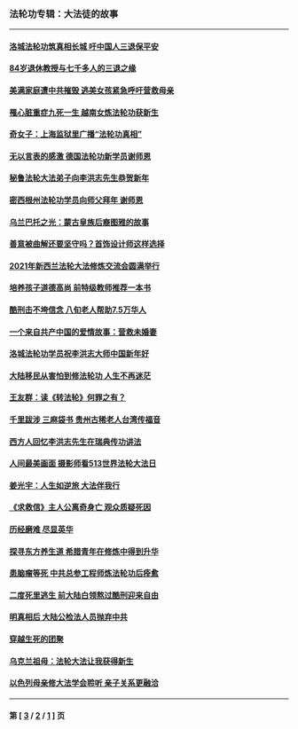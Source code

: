 ### 法轮功专辑：大法徒的故事
---
#### [洛城法轮功筑真相长城 吁中国人三退保平安](../../pages/nf1147481/n13892471.md) 
#### [84岁退休教授与七千多人的三退之缘](../../pages/nf1147481/n13796650.md) 
#### [美满家庭遭中共摧毁 逃美女孩紧急呼吁营救母亲](../../pages/nf1147481/n13792859.md) 
#### [罹心脏重症九死一生 越南女炼法轮功获新生](../../pages/nf1147481/n13732766.md) 
#### [奇女子：上海监狱里广播“法轮功真相”](../../pages/nf1147481/n13726443.md) 
#### [无以言表的感激 德国法轮功新学员谢师恩](../../pages/nf1147481/n13543790.md) 
#### [秘鲁法轮大法弟子向李洪志先生恭贺新年](../../pages/nf1147481/n13540182.md) 
#### [密西根州法轮功学员向师父拜年 谢师恩](../../pages/nf1147481/n13538183.md) 
#### [乌兰巴托之光：蒙古皇族后裔图雅的故事](../../pages/nf1147481/n13155759.md) 
#### [善意被曲解还要坚守吗？首饰设计师这样选择](../../pages/nf1147481/n13077575.md) 
#### [2021年新西兰法轮大法修炼交流会圆满举行](../../pages/nf1147481/n13033149.md) 
#### [培养孩子道德高尚 前特级教师推荐一本书](../../pages/nf1147481/n12938640.md) 
#### [酷刑击不垮信念 八旬老人帮助7.5万华人](../../pages/nf1147481/n12880712.md) 
#### [一个来自共产中国的爱情故事：营救未婚妻](../../pages/nf1147481/n12778386.md) 
#### [洛城法轮功学员祝李洪志大师中国新年好](../../pages/nf1147481/n12724685.md) 
#### [大陆移民从害怕到修法轮功 人生不再迷茫](../../pages/nf1147481/n12414325.md) 
#### [王友群：读《转法轮》何罪之有？](../../pages/nf1147481/n12408647.md) 
#### [千里跋涉 三麻袋书 贵州古稀老人台湾传福音](../../pages/nf1147481/n12198750.md) 
#### [西方人回忆李洪志先生在瑞典传功讲法](../../pages/nf1147481/n12099607.md) 
#### [人间最美画面 摄影师看513世界法轮大法日](../../pages/nf1147481/n12094118.md) 
#### [姜光宇：人生如逆旅 大法伴我行](../../pages/nf1147481/n12088664.md) 
#### [《求救信》主人公离奇身亡 观众质疑死因](../../pages/nf1147481/n11845215.md) 
#### [历经磨难 尽显英华](../../pages/nf1147481/n11723297.md) 
#### [探寻东方养生道 希腊青年在修炼中得到升华](../../pages/nf1147481/n11494502.md) 
#### [患脑瘤等死 中共总参工程师炼法轮功后痊愈](../../pages/nf1147481/n11466682.md) 
#### [二度死里逃生 前大陆白领熬过酷刑迎来自由](../../pages/nf1147481/n11368594.md) 
#### [明真相后 大陆公检法人员抛弃中共](../../pages/nf1147481/n11358618.md) 
#### [穿越生死的团聚](../../pages/nf1147481/n11258922.md) 
#### [乌克兰祖母：法轮大法让我获得新生](../../pages/nf1147481/n11269457.md) 
#### [以色列母亲修大法学会聆听 亲子关系更融洽](../../pages/nf1147481/n11268195.md) 

---
#### 第 [ [3](./3.md) / [2](./2.md) / [1](./1.md) ] 页
